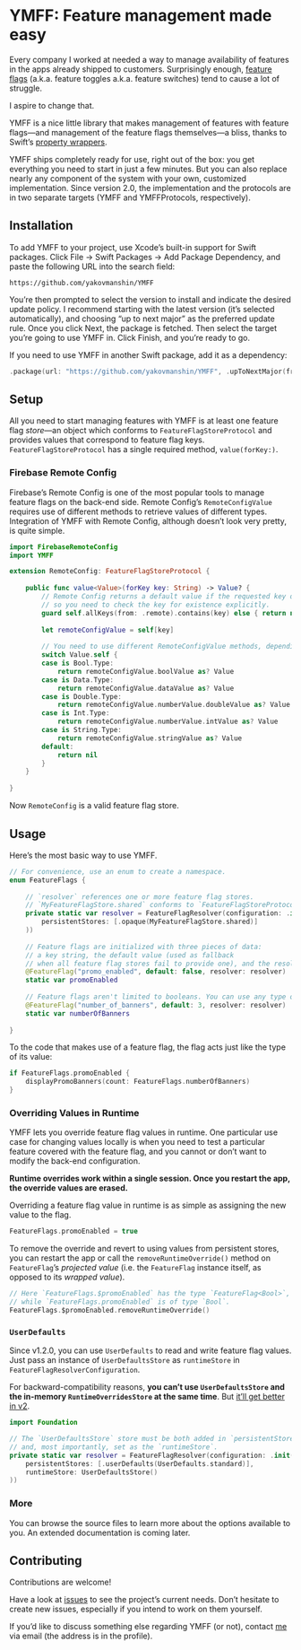 # YMFF: Feature management made easy

Every company I worked at needed a way to manage availability of features in the apps already shipped to customers. Surprisingly enough, [feature flags](https://en.wikipedia.org/wiki/Feature_toggle) (a.k.a. feature toggles a.k.a. feature switches) tend to cause a lot of struggle.

I aspire to change that.

YMFF is a nice little library that makes management of features with feature flags—and management of the feature flags themselves—a bliss, thanks to Swift’s [property wrappers](https://docs.swift.org/swift-book/LanguageGuide/Properties.html#ID617).

YMFF ships completely ready for use, right out of the box: you get everything you need to start in just a few minutes. But you can also replace nearly any component of the system with your own, customized implementation. Since version 2.0, the implementation and the protocols are in two separate targets (YMFF and YMFFProtocols, respectively).

## Installation
To add YMFF to your project, use Xcode’s built-in support for Swift packages. Click File → Swift Packages → Add Package Dependency, and paste the following URL into the search field:

```
https://github.com/yakovmanshin/YMFF
```

You’re then prompted to select the version to install and indicate the desired update policy. I recommend starting with the latest version (it’s selected automatically), and choosing “up to next major” as the preferred update rule. Once you click Next, the package is fetched. Then select the target you’re going to use YMFF in. Click Finish, and you’re ready to go.

If you need to use YMFF in another Swift package, add it as a dependency:

```swift
.package(url: "https://github.com/yakovmanshin/YMFF", .upToNextMajor(from: "1.0.0"))
```

## Setup
All you need to start managing features with YMFF is at least one feature flag *store*—an object which conforms to `FeatureFlagStoreProtocol` and provides values that correspond to feature flag keys. `FeatureFlagStoreProtocol` has a single required method, `value(forKey:)`.

### Firebase Remote Config
Firebase’s Remote Config is one of the most popular tools to manage feature flags on the back-end side. Remote Config’s `RemoteConfigValue` requires use of different methods to retrieve values of different types. Integration of YMFF with Remote Config, although doesn’t look very pretty, is quite simple.

```swift
import FirebaseRemoteConfig
import YMFF

extension RemoteConfig: FeatureFlagStoreProtocol {
    
    public func value<Value>(forKey key: String) -> Value? {
        // Remote Config returns a default value if the requested key doesn't exist,
        // so you need to check the key for existence explicitly.
        guard self.allKeys(from: .remote).contains(key) else { return nil }
        
        let remoteConfigValue = self[key]
        
        // You need to use different RemoteConfigValue methods, depending on the return type.
        switch Value.self {
        case is Bool.Type:
            return remoteConfigValue.boolValue as? Value
        case is Data.Type:
            return remoteConfigValue.dataValue as? Value
        case is Double.Type:
            return remoteConfigValue.numberValue.doubleValue as? Value
        case is Int.Type:
            return remoteConfigValue.numberValue.intValue as? Value
        case is String.Type:
            return remoteConfigValue.stringValue as? Value
        default:
            return nil
        }
    }
    
}
```

Now `RemoteConfig` is a valid feature flag store.

## Usage
Here’s the most basic way to use YMFF.

```swift
// For convenience, use an enum to create a namespace.
enum FeatureFlags {
    
    // `resolver` references one or more feature flag stores.
    // `MyFeatureFlagStore.shared` conforms to `FeatureFlagStoreProtocol`.
    private static var resolver = FeatureFlagResolver(configuration: .init(
        persistentStores: [.opaque(MyFeatureFlagStore.shared)]
    ))
    
    // Feature flags are initialized with three pieces of data:
    // a key string, the default value (used as fallback
    // when all feature flag stores fail to provide one), and the resolver.
    @FeatureFlag("promo_enabled", default: false, resolver: resolver)
    static var promoEnabled
    
    // Feature flags aren't limited to booleans. You can use any type of value.
    @FeatureFlag("number_of_banners", default: 3, resolver: resolver)
    static var numberOfBanners
    
}
```

To the code that makes use of a feature flag, the flag acts just like the type of its value:

```swift
if FeatureFlags.promoEnabled {
    displayPromoBanners(count: FeatureFlags.numberOfBanners)
}
```

### Overriding Values in Runtime

YMFF lets you override feature flag values in runtime. One particular use case for changing values locally is when you need to test a particular feature covered with the feature flag, and you cannot or don’t want to modify the back-end configuration.

**Runtime overrides work within a single session. Once you restart the app, the override values are erased.** 

Overriding a feature flag value in runtime is as simple as assigning the new value to the flag.

```swift
FeatureFlags.promoEnabled = true
```

To remove the override and revert to using values from persistent stores, you can restart the app or call the `removeRuntimeOverride()` method on `FeatureFlag`’s *projected value* (i.e. the `FeatureFlag` instance itself, as opposed to its *wrapped value*).

```swift
// Here `FeatureFlags.$promoEnabled` has the type `FeatureFlag<Bool>`, 
// while `FeatureFlags.promoEnabled` is of type `Bool`.
FeatureFlags.$promoEnabled.removeRuntimeOverride()
```

### `UserDefaults`

Since v1.2.0, you can use `UserDefaults` to read and write feature flag values. Just pass an instance of `UserDefaultsStore` as `runtimeStore` in `FeatureFlagResolverConfiguration`.

For backward-compatibility reasons, **you can’t use `UserDefaultsStore` and the in-memory `RuntimeOverridesStore` at the same time**. But [it’ll get better in v2](https://github.com/yakovmanshin/YMFF/issues/41).

```swift
import Foundation

// The `UserDefaultsStore` store must be both added in `persistentStores`
// and, most importantly, set as the `runtimeStore`.
private static var resolver = FeatureFlagResolver(configuration: .init(
    persistentStores: [.userDefaults(UserDefaults.standard)],
    runtimeStore: UserDefaultsStore()
))
```

### More

You can browse the source files to learn more about the options available to you. An extended documentation is coming later.

## Contributing
Contributions are welcome!

Have a look at [issues](https://github.com/yakovmanshin/YMFF/issues) to see the project’s current needs. Don’t hesitate to create new issues, especially if you intend to work on them yourself.

If you’d like to discuss something else regarding YMFF (or not), contact [me](https://github.com/yakovmanshin) via email (the address is in the profile).
